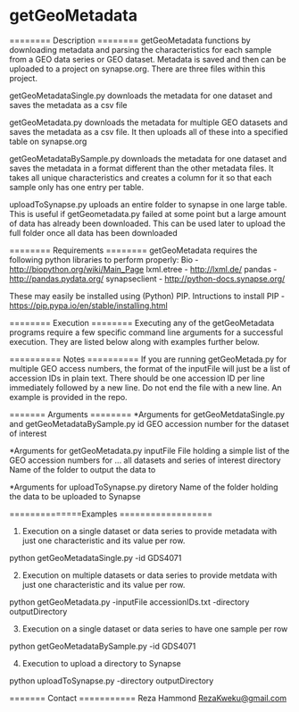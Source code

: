 # getGeoMetadata
======== Description ========
getGeoMetadata functions by downloading metadata and parsing the
characteristics for each sample from a GEO data series or GEO dataset. Metadata
is saved and then can be uploaded to a project on synapse.org. There are three
files within this project. 

getGeoMetadataSingle.py downloads the metadata for one dataset and saves the
metadata as a csv file

getGeoMetadata.py downloads the metadata for multiple GEO datasets and saves
the metadata as a csv file. It then uploads all of these into a specified
table on synapse.org

getGeoMetadataBySample.py downloads the metadata for one dataset and saves
the metadata in a format different than the other metadata files. It takes
all unique characteristics and creates a column for it so that each sample
only has one entry per table.

uploadToSynapse.py uploads an entire folder to synapse in one large table.
This is useful if getGeometadata.py failed at some point but a large amount
of data has already been downloaded. This can be used later to upload the
full folder once all data has been downloaded

======== Requirements ========
getGeoMetadata requires the following python libraries to perform properly:
Bio - http://biopython.org/wiki/Main_Page
lxml.etree - http://lxml.de/
pandas - http://pandas.pydata.org/
synapseclient - http://python-docs.synapse.org/

These may easily be installed using (Python) PIP. Intructions to install PIP -
https://pip.pypa.io/en/stable/installing.html

======== Execution ========
Executing any of the getGeoMetadata programs require a few specific command
line arguments for a successful execution. They are listed below along with
examples further below.

========== Notes ==========
If you are running getGeoMetada.py for multiple GEO access numbers, the
format of the inputFile will just be a list of accession IDs in plain text.
There should be one accession ID per line immediately followed by a new line.
Do not end the file with a new line. An example is provided in the repo.

======= Arguments ========
*Arguments for getGeoMetdataSingle.py and getGeoMetadataBySample.py
id		GEO accession number for the dataset of interest

*Arguments for getGeoMetadata.py
inputFile	File holding a simple list of the GEO accession numbers for
...		all datasets and series of interest
directory	Name of the folder to output the data to

*Arguments for uploadToSynapse.py
diretory	Name of the folder holding the data to be uploaded to Synapse

==============Examples ==================
1. Execution on a single dataset or data series to provide metadata with just
   one characteristic and its value per row.

python getGeoMetadataSingle.py -id GDS4071

2. Execution on multiple datasets or data series to provide metdata with just
   one characteristic and its value per row.

python getGeoMetadata.py -inputFile accessionIDs.txt -directory outputDirectory

3. Execution on a single dataset or data series to have one sample per row

python getGeoMetadataBySample.py -id GDS4071

4. Execution to upload a directory to Synapse

python uploadToSynapse.py -directory outputDirectory

======= Contact ===========
Reza Hammond
RezaKweku@gmail.com
